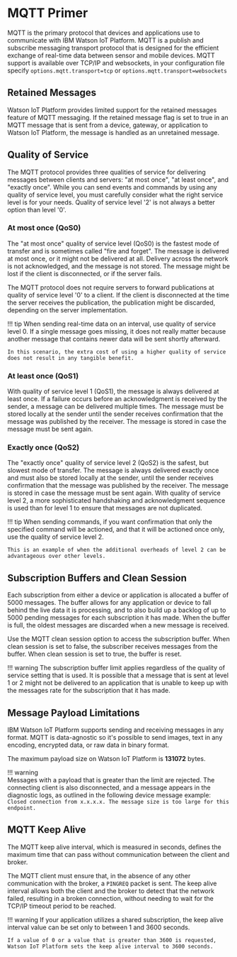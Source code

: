 # MQTT Primer

MQTT is the primary protocol that devices and applications use to communicate with IBM Watson IoT Platform. MQTT is a publish and subscribe messaging transport protocol that is designed for the efficient exchange of real-time data between sensor and mobile devices.  MQTT support is available over TCP/IP and websockets, in your configuration file specify `options.mqtt.transport=tcp` or `options.mqtt.transport=websockets`


## Retained Messages
Watson IoT Platform provides limited support for the retained messages feature of MQTT messaging. If the retained message flag is set to true in an MQTT message that is sent from a device, gateway, or application to Watson IoT Platform, the message is handled as an unretained message.


## Quality of Service
The MQTT protocol provides three qualities of service for delivering messages between clients and servers: "at most once", "at least once", and "exactly once". While you can send events and commands by using any quality of service level, you must carefully consider what the right service level is for your needs. Quality of service level '2' is not always a better option than level '0'.

### At most once (QoS0)
The "at most once" quality of service level (QoS0) is the fastest mode of transfer and is sometimes called "fire and forget". The message is delivered at most once, or it might not be delivered at all. Delivery across the network is not acknowledged, and the message is not stored. The message might be lost if the client is disconnected, or if the server fails.

The MQTT protocol does not require servers to forward publications at quality of service level '0' to a client. If the client is disconnected at the time the server receives the publication, the publication might be discarded, depending on the server implementation.

!!! tip
    When sending real-time data on an interval, use quality of service level 0. If a single message goes missing, it does not really matter because another message that contains newer data will be sent shortly afterward. 
    
    In this scenario, the extra cost of using a higher quality of service does not result in any tangible benefit.

### At least once (QoS1)
With quality of service level 1 (QoS1), the message is always delivered at least once. If a failure occurs before an acknowledgment is received by the sender, a message can be delivered multiple times. The message must be stored locally at the sender until the sender receives confirmation that the message was published by the receiver. The message is stored in case the message must be sent again.

### Exactly once (QoS2)
The "exactly once" quality of service level 2 (QoS2) is the safest, but slowest mode of transfer. The message is always delivered exactly once and must also be stored locally at the sender, until the sender receives confirmation that the message was published by the receiver. The message is stored in case the message must be sent again. With quality of service level 2, a more sophisticated handshaking and acknowledgment sequence is used than for level 1 to ensure that messages are not duplicated.

!!! tip
    When sending commands, if you want confirmation that only the specified command will be actioned, and that it will be actioned once only, use the quality of service level 2. 
    
    This is an example of when the additional overheads of level 2 can be advantageous over other levels.


## Subscription Buffers and Clean Session
Each subscription from either a device or application is allocated a buffer of 5000 messages. The buffer allows for any application or device to fall behind the live data it is processing, and to also build up a backlog of up to 5000 pending messages for each subscription it has made. When the buffer is full, the oldest messages are discarded when a new message is received.

Use the MQTT clean session option to access the subscription buffer. When clean session is set to false, the subscriber receives messages from the buffer. When clean session is set to true, the buffer is reset.

!!! warning
    The subscription buffer limit applies regardless of the quality of service setting that is used. It is possible that a message that is sent at level 1 or 2 might not be delivered to an application that is unable to keep up with the messages rate for the subscription that it has made.


## Message Payload Limitations
IBM Watson IoT Platform supports sending and receiving messages in any format. MQTT is data-agnostic so it's possible to send images, text in any encoding, encrypted data, or raw data in binary format.

The maximum payload size on Watson IoT Platform is **131072** bytes. 

!!! warning    
    Messages with a payload that is greater than the limit are rejected. The connecting client is also disconnected, and a message appears in the diagnostic logs, as outlined in the following device message example:  `Closed connection from x.x.x.x. The message size is too large for this endpoint.`


## MQTT Keep Alive
The MQTT keep alive interval, which is measured in seconds, defines the maximum time that can pass without communication between the client and broker. 

The MQTT client must ensure that, in the absence of any other communication with the broker, a `PINGREQ` packet is sent. The keep alive interval allows both the client and the broker to detect that the network failed, resulting in a broken connection, without needing to wait for the TCP/IP timeout period to be reached.

!!! warning
    If your application utilizes a shared subscription, the keep alive interval value can be set only to between 1 and 3600 seconds. 
    
    If a value of 0 or a value that is greater than 3600 is requested, Watson IoT Platform sets the keep alive interval to 3600 seconds.